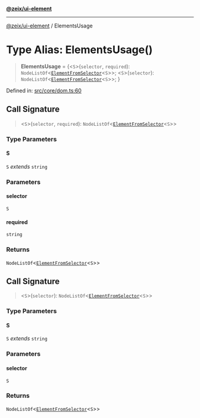 [**@zeix/ui-element**](../README.md)

***

[@zeix/ui-element](../globals.md) / ElementsUsage

# Type Alias: ElementsUsage()

> **ElementsUsage** = \{\<`S`\>(`selector`, `required`): `NodeListOf`\<[`ElementFromSelector`](ElementFromSelector.md)\<`S`\>\>; \<`S`\>(`selector`): `NodeListOf`\<[`ElementFromSelector`](ElementFromSelector.md)\<`S`\>\>; \}

Defined in: [src/core/dom.ts:60](https://github.com/zeixcom/ui-element/blob/2605753812ae73569ed9fdbb08b86e62a74ff14d/src/core/dom.ts#L60)

## Call Signature

> \<`S`\>(`selector`, `required`): `NodeListOf`\<[`ElementFromSelector`](ElementFromSelector.md)\<`S`\>\>

### Type Parameters

#### S

`S` *extends* `string`

### Parameters

#### selector

`S`

#### required

`string`

### Returns

`NodeListOf`\<[`ElementFromSelector`](ElementFromSelector.md)\<`S`\>\>

## Call Signature

> \<`S`\>(`selector`): `NodeListOf`\<[`ElementFromSelector`](ElementFromSelector.md)\<`S`\>\>

### Type Parameters

#### S

`S` *extends* `string`

### Parameters

#### selector

`S`

### Returns

`NodeListOf`\<[`ElementFromSelector`](ElementFromSelector.md)\<`S`\>\>
